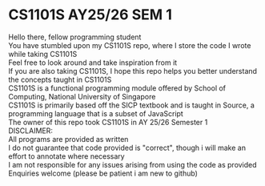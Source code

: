 # CS1101S AY25/26 SEM 1
Hello there, fellow programming student  
You have stumbled upon my CS1101S repo, where I store the code I wrote while taking CS1101S  
Feel free to look around and take inspiration from it   
If you are also taking CS1101S, I hope this repo helps you better understand the concepts taught in CS1101S  
CS1101S is a functional programming module offered by School of Computing, National University of Singapore  
CS1101S is primarily based off the SICP textbook and is taught in Source, a programming language that is a subset of JavaScript  
The owner of this repo took CS1101S in AY 25/26 Semester 1  
DISCLAIMER:  
All programs are provided as written  
I do not guarantee that code provided is "correct", though i will make an effort to annotate where necessary  
I am not responsible for any issues arising from using the code as provided  
Enquiries welcome (please be patient i am new to github)
